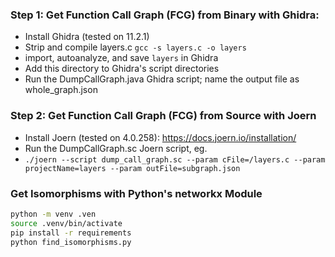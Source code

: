 
### Step 1: Get Function Call Graph (FCG) from Binary with Ghidra:
   * Install Ghidra (tested on 11.2.1)
   * Strip and compile layers.c `gcc -s layers.c -o layers`  
   * import, autoanalyze, and save `layers` in Ghidra
   * Add this directory to Ghidra's script directories
   * Run the DumpCallGraph.java Ghidra script; name the output file as whole_graph.json

### Step 2: Get Function Call Graph (FCG) from Source with Joern
   * Install Joern (tested on 4.0.258): https://docs.joern.io/installation/
   * Run the DumpCallGraph.sc Joern script, eg.
   * `./joern --script dump_call_graph.sc --param cFile=/layers.c --param projectName=layers --param outFile=subgraph.json`

### Get Isomorphisms with Python's networkx Module
```bash
python -m venv .ven
source .venv/bin/activate
pip install -r requirements
python find_isomorphisms.py 
```